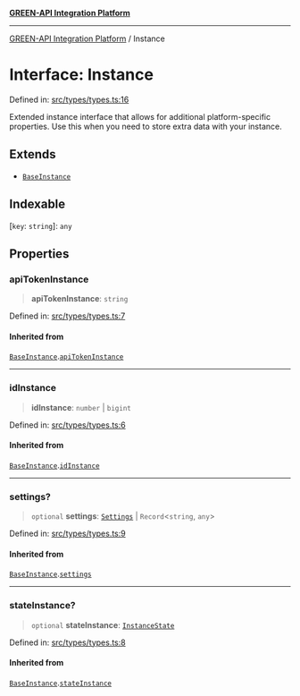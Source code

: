 [**GREEN-API Integration Platform**](../README.md)

***

[GREEN-API Integration Platform](../globals.md) / Instance

# Interface: Instance

Defined in: [src/types/types.ts:16](https://github.com/green-api/greenapi-integration/blob/62a96bf9bfbccb88022bc7b0859de19e8c48289f/src/types/types.ts#L16)

Extended instance interface that allows for additional platform-specific properties.
Use this when you need to store extra data with your instance.

## Extends

- [`BaseInstance`](BaseInstance.md)

## Indexable

\[`key`: `string`\]: `any`

## Properties

### apiTokenInstance

> **apiTokenInstance**: `string`

Defined in: [src/types/types.ts:7](https://github.com/green-api/greenapi-integration/blob/62a96bf9bfbccb88022bc7b0859de19e8c48289f/src/types/types.ts#L7)

#### Inherited from

[`BaseInstance`](BaseInstance.md).[`apiTokenInstance`](BaseInstance.md#apitokeninstance)

***

### idInstance

> **idInstance**: `number` \| `bigint`

Defined in: [src/types/types.ts:6](https://github.com/green-api/greenapi-integration/blob/62a96bf9bfbccb88022bc7b0859de19e8c48289f/src/types/types.ts#L6)

#### Inherited from

[`BaseInstance`](BaseInstance.md).[`idInstance`](BaseInstance.md#idinstance)

***

### settings?

> `optional` **settings**: [`Settings`](Settings.md) \| `Record`\<`string`, `any`\>

Defined in: [src/types/types.ts:9](https://github.com/green-api/greenapi-integration/blob/62a96bf9bfbccb88022bc7b0859de19e8c48289f/src/types/types.ts#L9)

#### Inherited from

[`BaseInstance`](BaseInstance.md).[`settings`](BaseInstance.md#settings)

***

### stateInstance?

> `optional` **stateInstance**: [`InstanceState`](../type-aliases/InstanceState.md)

Defined in: [src/types/types.ts:8](https://github.com/green-api/greenapi-integration/blob/62a96bf9bfbccb88022bc7b0859de19e8c48289f/src/types/types.ts#L8)

#### Inherited from

[`BaseInstance`](BaseInstance.md).[`stateInstance`](BaseInstance.md#stateinstance)
